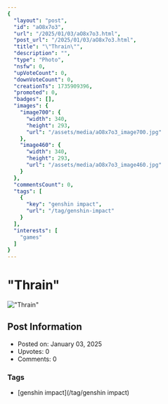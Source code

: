 ```yaml
---
{
  "layout": "post",
  "id": "aO8x7o3",
  "url": "/2025/01/03/aO8x7o3.html",
  "post_url": "/2025/01/03/aO8x7o3.html",
  "title": "\"Thrain\"",
  "description": "",
  "type": "Photo",
  "nsfw": 0,
  "upVoteCount": 0,
  "downVoteCount": 0,
  "creationTs": 1735909396,
  "promoted": 0,
  "badges": [],
  "images": {
    "image700": {
      "width": 340,
      "height": 293,
      "url": "/assets/media/aO8x7o3_image700.jpg"
    },
    "image460": {
      "width": 340,
      "height": 293,
      "url": "/assets/media/aO8x7o3_image460.jpg"
    }
  },
  "commentsCount": 0,
  "tags": [
    {
      "key": "genshin impact",
      "url": "/tag/genshin-impact"
    }
  ],
  "interests": [
    "games"
  ]
}
---
```


# "Thrain"

!["Thrain"](/assets/media/aO8x7o3_image700.jpg)

## Post Information

- Posted on: January 03, 2025
- Upvotes: 0
- Comments: 0

### Tags

- [genshin impact](/tag/genshin impact)
